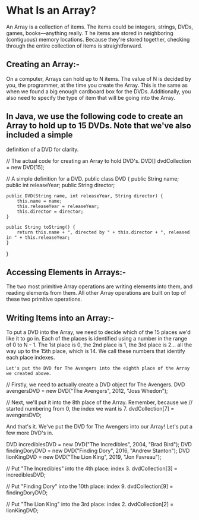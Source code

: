 # What Is an Array?

  An Array is a collection of items. The items could be integers, strings, DVDs, games, books—anything really. T
  he items are stored in neighboring (contiguous) memory locations. Because they're stored together, 
  checking through the entire collection of items is straightforward.

## Creating an Array:-
On a computer, Arrays can hold up to N items. The value of N is decided by you, the programmer, 
at the time you create the Array. This is the same as when we found a big enough cardboard box for the DVDs.
Additionally, you also need to specify the type of item that will be going into the Array.

## In Java, we use the following code to create an Array to hold up to 15 DVDs. Note that we've also included a simple 
definition of a DVD for clarity.

// The actual code for creating an Array to hold DVD's.
DVD[] dvdCollection = new DVD[15];

// A simple definition for a DVD.
public class DVD {
    public String name;
    public int releaseYear;
    public String director;

    public DVD(String name, int releaseYear, String director) {
        this.name = name;
        this.releaseYear = releaseYear;
        this.director = director;
    }

    public String toString() {
        return this.name + ", directed by " + this.director + ", released in " + this.releaseYear;
    }
}

## Accessing Elements in Arrays:-
  The two most primitive Array operations are writing elements into them, and reading elements from them. All other Array 
  operations are built on top of these two primitive operations.

##  Writing Items into an Array:-
  To put a DVD into the Array, we need to decide which of the 15 places we'd like it to go in. Each of the places is 
  identified using a number in the range of 0 to N - 1. The 1st place is 0, the 2nd place is 1, the 3rd place is 2... 
  all the way up to the 15th place, which is 14. We call these numbers that identify each place indexes.

  `Let's put the DVD for The Avengers into the eighth place of the Array we created above.`

  // Firstly, we need to actually create a DVD object for The Avengers.
  DVD avengersDVD = new DVD("The Avengers", 2012, "Joss Whedon");

// Next, we'll put it into the 8th place of the Array. Remember, because we
// started numbering from 0, the index we want is 7.
  dvdCollection[7] = avengersDVD;

And that's it. We've put the DVD for The Avengers into our Array! Let's put a few more DVD's in.


DVD incrediblesDVD = new DVD("The Incredibles", 2004, "Brad Bird");
DVD findingDoryDVD = new DVD("Finding Dory", 2016, "Andrew Stanton");
DVD lionKingDVD = new DVD("The Lion King", 2019, "Jon Favreau");

// Put "The Incredibles" into the 4th place: index 3.
  dvdCollection[3] = incrediblesDVD;

// Put "Finding Dory" into the 10th place: index 9.
  dvdCollection[9] = findingDoryDVD;

// Put "The Lion King" into the 3rd place: index 2.
  dvdCollection[2] = lionKingDVD;
